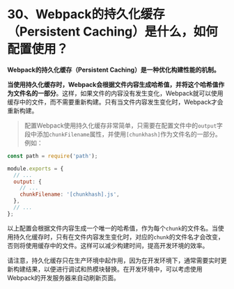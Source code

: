 # 30、Webpack的持久化缓存（Persistent Caching）是什么，如何配置使用？

**Webpack的持久化缓存（Persistent Caching）是一种优化构建性能的机制。**

**当使用持久化缓存时，Webpack会根据文件内容生成哈希值，并将这个哈希值作为文件名的一部分**。这样，如果文件的内容没有发生变化，Webpack就可以使用缓存中的文件，而不需要重新构建。只有当文件内容发生变化时，Webpack才会重新构建。

> 配置Webpack使用持久化缓存非常简单，只需要在配置文件中的`output`字段中添加`chunkFilename`属性，并使用`[chunkhash]`作为文件名的一部分。例如：

```javascript
const path = require('path');

module.exports = {
  // ...
  output: {
    // ...
    chunkFilename: '[chunkhash].js',
  },
  // ...
};
```

以上配置会根据文件内容生成一个唯一的哈希值，作为每个`chunk`的文件名。当使用持久化缓存时，只有在文件内容发生变化时，对应的`chunk`的文件名才会改变，否则将使用缓存中的文件。这样可以减少构建时间，提高开发环境的效率。

请注意，持久化缓存只在生产环境中起作用，因为在开发环境下，通常需要实时更新构建结果，以便进行调试和热模块替换。在开发环境中，可以考虑使用Webpack的开发服务器来自动刷新页面。